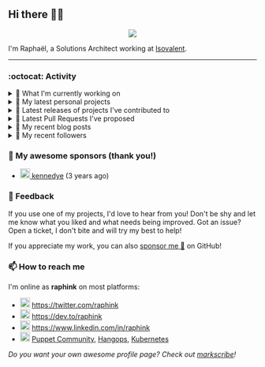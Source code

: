 ## Hi there 👋🏼


<p align="center">
  <a href="https://github.com/ryo-ma/github-profile-trophy"><img src="https://github-profile-trophy.vercel.app/?username=raphink&theme=darkhub&margin-w=15&margin-h=15&no-frame=true&column=5"/></a>
</p>


I'm Raphaël, a Solutions Architect working at [Isovalent](https://github.com/isovalent).

<hr />


### :octocat: Activity

<details>
<summary>👷 What I'm currently working on</summary>

- [raphink/dotfiles](https://github.com/raphink/dotfiles) -  (2 weeks ago)
- [isovalent/ebeedex](https://github.com/isovalent/ebeedex) - Find your favorite eBee (2 weeks ago)
- [raphink/CV](https://github.com/raphink/CV) - My CV in both LaTeX &amp; web/ajax formats (1 month ago)
- [raphink/js-test](https://github.com/raphink/js-test) -  (1 month ago)
- [cilium/hubble-ui](https://github.com/cilium/hubble-ui) - Observability &amp; Troubleshooting for Kubernetes Services (2 months ago)
</details>

<details>
<summary>🌱 My latest personal projects</summary>

- [raphink/js-test](https://github.com/raphink/js-test) - 
- [raphink/book-template](https://github.com/raphink/book-template) - book-template
- [raphink/rebel-base](https://github.com/raphink/rebel-base) - rebel-base
- [raphink/localhost-run-proxy](https://github.com/raphink/localhost-run-proxy) - 
- [raphink/dotfiles](https://github.com/raphink/dotfiles) - 
</details>

<details>
<summary>🔭 Latest releases of projects I've contributed to</summary>

- [cilium/cilium-cli](https://github.com/cilium/cilium-cli) ([v0.15.6](https://github.com/cilium/cilium-cli/releases/tag/v0.15.6), 3 days ago) - CLI to install, manage &amp; troubleshoot Kubernetes clusters running Cilium
- [cilium/cilium](https://github.com/cilium/cilium) ([v1.14.1](https://github.com/cilium/cilium/releases/tag/v1.14.1), 1 week ago) - eBPF-based Networking, Security, and Observability
- [cilium/hubble-ui](https://github.com/cilium/hubble-ui) ([v0.12.0](https://github.com/cilium/hubble-ui/releases/tag/v0.12.0), 1 month ago) - Observability &amp; Troubleshooting for Kubernetes Services
- [raphink/geneve_1564](https://github.com/raphink/geneve_1564) ([2016-06-08_02](https://github.com/raphink/geneve_1564/releases/tag/2016-06-08_02), 7 years ago) - LaTeX facsimile of a Bible de Genève, 1564
</details>

<details>
<summary>🔨 Latest Pull Requests I've proposed</summary>

</details>

<details>
<summary>📜 My recent blog posts</summary>

- [Towards a Modular DevOps Stack](https://dev.to/camptocamp-ops/towards-a-modular-devops-stack-257c) (2 years ago)
- [A 15-year Puppet Journey](https://dev.to/raphink/a-15-year-puppet-journey-4o39) (2 years ago)
- [How to allow dynamic Terraform Provider Configuration](https://dev.to/camptocamp-ops/how-to-allow-dynamic-terraform-provider-configuration-20ik) (2 years ago)
- [March Cloud Native Romandie Meetup](https://dev.to/camptocamp-ops/march-cloud-native-romandie-meetup-o2f) (2 years ago)
- [Immutability &amp; loose coupling: a match made in heaven](https://dev.to/camptocamp-ops/immutability-loose-coupling-a-match-made-in-heaven-37kl) (2 years ago)
</details>

<details>
<summary>👥 My recent followers</summary>

- [<img src="https://avatars.githubusercontent.com/u/115921235?v=4" height="20"/> Mohamed988o](https://github.com/Mohamed988o)
- [<img src="https://avatars.githubusercontent.com/u/141803378?u=dfb31a876a777ba16d89f03cadc18633bf0b3dfd&amp;v=4" height="20"/> thor-alloy](https://github.com/thor-alloy)
- [<img src="https://avatars.githubusercontent.com/u/138230394?u=992368859fc7dcec49f0f2475aa33639fdc2cb52&amp;v=4" height="20"/> WyllTech](https://github.com/WyllTech)
- [<img src="https://avatars.githubusercontent.com/u/16065551?u=1eee84a952e493cbce9313d86b1fc4391b720b3d&amp;v=4" height="20"/> Dhivin](https://github.com/Dhivin)
- [<img src="https://avatars.githubusercontent.com/u/5094338?u=e5964702fe2d8a4bf41682387897987ecc40e5b8&amp;v=4" height="20"/> lmcdonough](https://github.com/lmcdonough)
</details>


### 💚 My awesome sponsors (thank you!)

- [<img src="https://avatars.githubusercontent.com/u/1110127?v=4" height="20"/> kennedye](https://github.com/kennedye) (3 years ago)


### 💬 Feedback

If you use one of my projects, I'd love to hear from you!
Don't be shy and let me know what you liked and what needs being improved.
Got an issue? Open a ticket, I don't bite and will try my best to help!

If you appreciate my work, you can also [sponsor me 💚](https://github.com/sponsors/raphink) on GitHub!


### 📫 How to reach me

I'm online as **raphink** on most platforms:

- <img src="https://raw.githubusercontent.com/FortAwesome/Font-Awesome/master/svgs/brands/twitter.svg" width="20" alt="Twitter" /> https://twitter.com/raphink
- <img src="https://raw.githubusercontent.com/FortAwesome/Font-Awesome/master/svgs/brands/dev.svg" width="20" alt="Blog" /> https://dev.to/raphink
- <img src="https://raw.githubusercontent.com/FortAwesome/Font-Awesome/master/svgs/brands/linkedin.svg" width="20" alt="LinkedIn" /> https://www.linkedin.com/in/raphink
- <img src="https://raw.githubusercontent.com/FortAwesome/Font-Awesome/master/svgs/brands/slack.svg" width="20" alt="Slack" /> [Puppet Community](https://slack.puppet.com/), [Hangops](https://signup.hangops.com/), [Kubernetes](https://slack.k8s.io/)

*Do you want your own awesome profile page? Check out [markscribe](https://github.com/muesli/markscribe)!*
